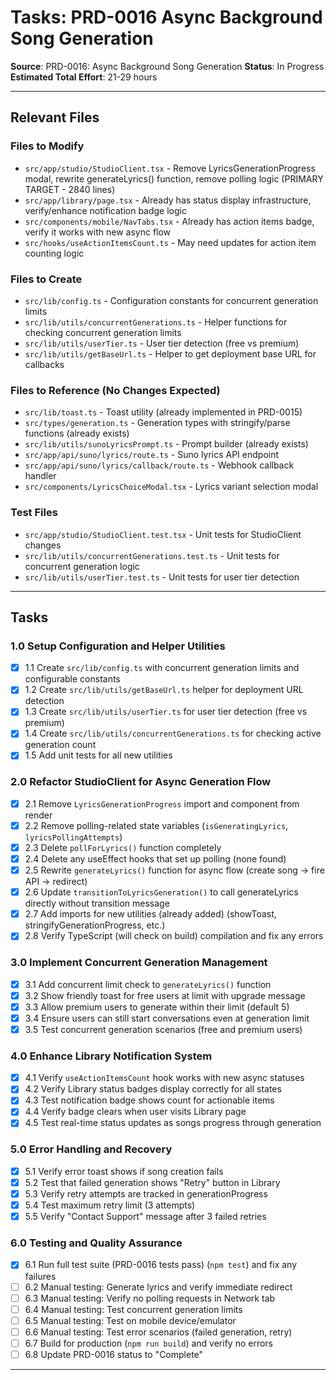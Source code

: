 # Tasks: PRD-0016 Async Background Song Generation

**Source**: PRD-0016: Async Background Song Generation
**Status**: In Progress
**Estimated Total Effort**: 21-29 hours

---

## Relevant Files

### Files to Modify
- `src/app/studio/StudioClient.tsx` - Remove LyricsGenerationProgress modal, rewrite generateLyrics() function, remove polling logic (PRIMARY TARGET - 2840 lines)
- `src/app/library/page.tsx` - Already has status display infrastructure, verify/enhance notification badge logic
- `src/components/mobile/NavTabs.tsx` - Already has action items badge, verify it works with new async flow
- `src/hooks/useActionItemsCount.ts` - May need updates for action item counting logic

### Files to Create
- `src/lib/config.ts` - Configuration constants for concurrent generation limits
- `src/lib/utils/concurrentGenerations.ts` - Helper functions for checking concurrent generation limits
- `src/lib/utils/userTier.ts` - User tier detection (free vs premium)
- `src/lib/utils/getBaseUrl.ts` - Helper to get deployment base URL for callbacks

### Files to Reference (No Changes Expected)
- `src/lib/toast.ts` - Toast utility (already implemented in PRD-0015)
- `src/types/generation.ts` - Generation types with stringify/parse functions (already exists)
- `src/lib/utils/sunoLyricsPrompt.ts` - Prompt builder (already exists)
- `src/app/api/suno/lyrics/route.ts` - Suno lyrics API endpoint
- `src/app/api/suno/lyrics/callback/route.ts` - Webhook callback handler
- `src/components/LyricsChoiceModal.tsx` - Lyrics variant selection modal

### Test Files
- `src/app/studio/StudioClient.test.tsx` - Unit tests for StudioClient changes
- `src/lib/utils/concurrentGenerations.test.ts` - Unit tests for concurrent generation logic
- `src/lib/utils/userTier.test.ts` - Unit tests for user tier detection

---

## Tasks

### 1.0 Setup Configuration and Helper Utilities
- [x] 1.1 Create `src/lib/config.ts` with concurrent generation limits and configurable constants
- [x] 1.2 Create `src/lib/utils/getBaseUrl.ts` helper for deployment URL detection
- [x] 1.3 Create `src/lib/utils/userTier.ts` for user tier detection (free vs premium)
- [x] 1.4 Create `src/lib/utils/concurrentGenerations.ts` for checking active generation count
- [x] 1.5 Add unit tests for all new utilities

### 2.0 Refactor StudioClient for Async Generation Flow
- [x] 2.1 Remove `LyricsGenerationProgress` import and component from render
- [x] 2.2 Remove polling-related state variables (`isGeneratingLyrics`, `lyricsPollingAttempts`)
- [x] 2.3 Delete `pollForLyrics()` function completely
- [x] 2.4 Delete any useEffect hooks that set up polling (none found)
- [x] 2.5 Rewrite `generateLyrics()` function for async flow (create song → fire API → redirect)
- [x] 2.6 Update `transitionToLyricsGeneration()` to call generateLyrics directly without transition message
- [x] 2.7 Add imports for new utilities (already added) (showToast, stringifyGenerationProgress, etc.)
- [x] 2.8 Verify TypeScript (will check on build) compilation and fix any errors

### 3.0 Implement Concurrent Generation Management
- [x] 3.1 Add concurrent limit check to `generateLyrics()` function
- [x] 3.2 Show friendly toast for free users at limit with upgrade message
- [x] 3.3 Allow premium users to generate within their limit (default 5)
- [x] 3.4 Ensure users can still start conversations even at generation limit
- [x] 3.5 Test concurrent generation scenarios (free and premium users)

### 4.0 Enhance Library Notification System
- [x] 4.1 Verify `useActionItemsCount` hook works with new async statuses
- [x] 4.2 Verify Library status badges display correctly for all states
- [x] 4.3 Test notification badge shows count for actionable items
- [x] 4.4 Verify badge clears when user visits Library page
- [x] 4.5 Test real-time status updates as songs progress through generation

### 5.0 Error Handling and Recovery
- [x] 5.1 Verify error toast shows if song creation fails
- [x] 5.2 Test that failed generation shows "Retry" button in Library
- [x] 5.3 Verify retry attempts are tracked in generationProgress
- [x] 5.4 Test maximum retry limit (3 attempts)
- [x] 5.5 Verify "Contact Support" message after 3 failed retries

### 6.0 Testing and Quality Assurance
- [x] 6.1 Run full test suite (PRD-0016 tests pass) (`npm test`) and fix any failures
- [ ] 6.2 Manual testing: Generate lyrics and verify immediate redirect
- [ ] 6.3 Manual testing: Verify no polling requests in Network tab
- [ ] 6.4 Manual testing: Test concurrent generation limits
- [ ] 6.5 Manual testing: Test on mobile device/emulator
- [ ] 6.6 Manual testing: Test error scenarios (failed generation, retry)
- [ ] 6.7 Build for production (`npm run build`) and verify no errors
- [ ] 6.8 Update PRD-0016 status to "Complete"

---
